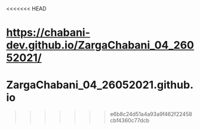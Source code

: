 <<<<<<< HEAD

https://chabani-dev.github.io/ZargaChabani_04_26052021/
=======
# ZargaChabani_04_26052021.github.io
>>>>>>> e6b8c24d51a4a93a9f462f22458cbf4360c77dcb
